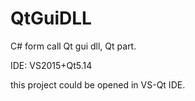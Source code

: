 # QtGuiDLL
C# form call Qt gui dll, Qt part.

IDE: VS2015+Qt5.14 

this project could be opened in VS-Qt IDE.

